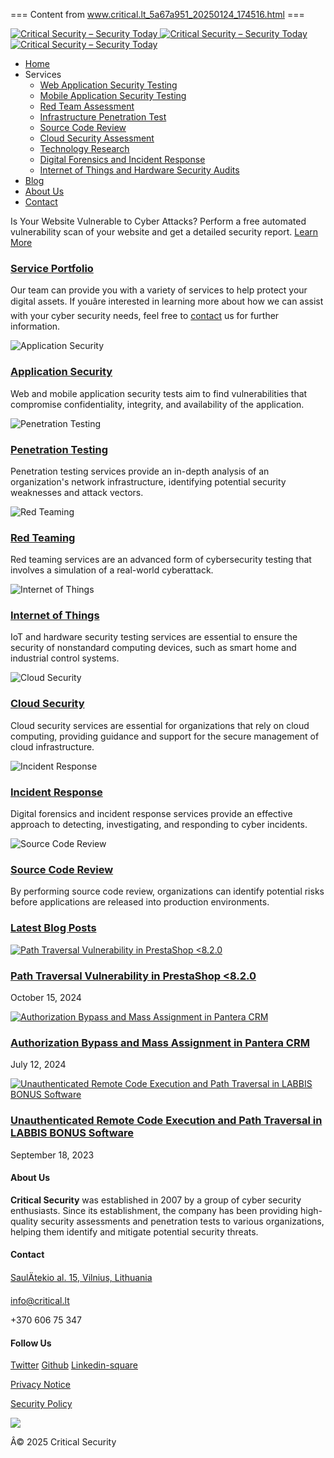 === Content from www.critical.lt_5a67a951_20250124_174516.html ===

[![Critical Security – Security Today](/wp-content/uploads/2019/03/Critical_Security_Logo.png)
![Critical Security – Security Today](/wp-content/uploads/2019/03/Critical_Security_Logo.png)
![Critical Security – Security Today](/wp-content/uploads/2019/03/Critical_Security_Logo.png)](/)

* [Home](/ "Home")
* Services
  + [Web Application Security Testing](/web-application-security-testing/ "Web Application Security Testing")
  + [Mobile Application Security Testing](/mobile-application-security-testing/ "Mobile Application Security Testing")
  + [Red Team Assessment](/red-team-assessment/ "Red Team Assessment")
  + [Infrastructure Penetration Test](/infrastructure-penetration-test/ "Infrastructure Penetration Test")
  + [Source Code Review](/source-code-review/ "Source Code Review")
  + [Cloud Security Assessment](/cloud-security-assessment/ "Cloud Security Assessment")
  + [Technology Research](/technology-research/ "Technology Research")
  + [Digital Forensics and Incident Response](/digital-forensics-and-incident-response/ "Digital Forensics and Incident Response")
  + [Internet of Things and Hardware Security Audits](/internet-of-things-and-hardware-security-audits/ "Internet of Things and Hardware Security Audits")
* [Blog](/blog/ "Blog")
* [About Us](/about-us/ "About Us")
* [Contact](/contact/ "Contact")

Is Your Website Vulnerable to Cyber Attacks?
Perform a free automated vulnerability scan of your website and get a detailed security report.
[Learn More](/free-automated-vulnerability-scan/)

### [Service Portfolio](/web-application-security-testing/)

Our team can provide you with a variety of services to help protect your digital assets. If youâre interested in learning more about how we can assist with your cyber security needs, feel free to [contact](/contact/) us for further information.

![Application Security](/wp-content/uploads/2023/02/INTERNET.png)

### [Application Security](/web-application-security-testing/)

Web and mobile application security tests aim to find vulnerabilities that compromise confidentiality, integrity, and availability of the application.

![Penetration Testing](/wp-content/uploads/2023/02/FIREWALL.png)

### [Penetration Testing](/infrastructure-penetration-test/)

Penetration testing services provide an in-depth analysis of an organization's network infrastructure, identifying potential security weaknesses and attack vectors.

![Red Teaming](/wp-content/uploads/2023/02/CYBER-ATTACK.png)

### [Red Teaming](/red-team-assessment/)

Red teaming services are an advanced form of cybersecurity testing that involves a simulation of a real-world cyberattack.

![Internet of Things](/wp-content/uploads/2023/02/SERVER.png)

### [Internet of Things](/internet-of-things-and-hardware-security-audits/)

IoT and hardware security testing services are essential to ensure the security of nonstandard computing devices, such as smart home and industrial control systems.

![Cloud Security](/wp-content/uploads/2023/02/CLOUD.png)

### [Cloud Security](/cloud-security-assessment/)

Cloud security services are essential for organizations that rely on cloud computing, providing guidance and support for the secure management of cloud infrastructure.

![Incident Response](/wp-content/uploads/2023/02/FINGERPRINT.png)

### [Incident Response](/digital-forensics-and-incident-response/)

Digital forensics and incident response services provide an effective approach to detecting, investigating, and responding to cyber incidents.

![Source Code Review](/wp-content/uploads/2023/02/BINARY-CODE.png)

### [Source Code Review](/source-code-review/)

By performing source code review, organizations can identify potential risks before applications are released into production environments.

### [Latest Blog Posts](/blog/)

[![Path Traversal Vulnerability in PrestaShop <8.2.0](/wp-content/uploads/PrestaShop_Backend-740x530.png)](/blog/path-traversal-vulnerability-in-prestashop-8-2-0/)

### [Path Traversal Vulnerability in PrestaShop <8.2.0](/blog/path-traversal-vulnerability-in-prestashop-8-2-0/)

October 15, 2024

[![Authorization Bypass and Mass Assignment in Pantera CRM](/wp-content/uploads/thumbnail_pantera-crm-740x530.png)](/blog/authorization-bypass-and-mass-assignment-in-pantera-crm/)

### [Authorization Bypass and Mass Assignment in Pantera CRM](/blog/authorization-bypass-and-mass-assignment-in-pantera-crm/)

July 12, 2024

[![Unauthenticated Remote Code Execution and Path Traversal in LABBIS BONUS Software](/wp-content/uploads/LABBIS_BONUS60_Security_Vulnerability-740x530.png)](/blog/unauthenticated-remote-code-execution-and-path-traversal-in-labbis-bonus-software/)

### [Unauthenticated Remote Code Execution and Path Traversal in LABBIS BONUS Software](/blog/unauthenticated-remote-code-execution-and-path-traversal-in-labbis-bonus-software/)

September 18, 2023

#### About Us

**Critical Security** was established in 2007 by a group of cyber security enthusiasts. Since its establishment, the company has been providing high-quality security assessments and penetration tests to various organizations, helping them identify and mitigate potential security threats.

#### Contact

[SaulÄtekio al. 15, Vilnius, Lithuania](https://goo.gl/maps/52bDvnMXQVV9Dp3W6)

info@critical.lt

 +370 606 75 347

#### Follow Us

[Twitter](https://twitter.com/criticalsec)
[Github](https://github.com/CriticalSecurity)
[Linkedin-square](https://www.linkedin.com/company/jsc-critical-security/)

[Privacy Notice](/privacy-notice/)

[Security Policy](/security-policy/)

![](/wp-content/uploads/24268_Zeichen_englisch-300x157.png)

Â© 2025 Critical Security


